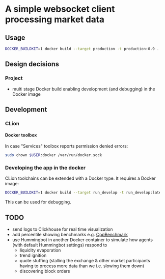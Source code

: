 # A simple websocket client processing market data

## Usage
```bash
DOCKER_BUILDKIT=1 docker build --target production -t production:0.9 .
```
## Design decisions
### Project
- multi stage Docker build enabling development (and debugging) in the Docker image

## Development
### CLion
#### Docker toolbox
In case "Services" toolbox reports permission denied errors: 
```bash
sudo chown $USER:docker /var/run/docker.sock
```

### Developing the app in the docker
CLion toolchains can be extended with a Docker type. It requires a Docker image:
```bash
DOCKER_BUILDKIT=1 docker build --target run_develop -t run_develop:latest .
```
This can be used for debugging.

## TODO
- send logs to Clickhouse for real time visualization
- add percentile showing benchmarks e.g. [CppBenchmark](https://github.com/chronoxor/CppBenchmark)
- use Hummingbot in another Docker container to simulate how agents (with default Hummingbot settings) respond to
  - liquidity evaporation
  - trend ignition
  - quote stuffing (stalling the exchange & other market participants having to process more data than we i.e. slowing them down)
  - discovering block orders
